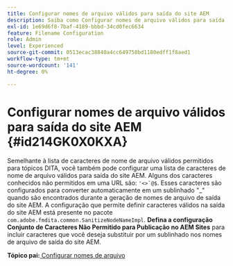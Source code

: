 ```yaml
---
title: Configurar nomes de arquivo válidos para saída do site AEM
description: Saiba como Configurar nomes de arquivo válidos para saída de site do AEM
exl-id: 1e69d6f8-7baf-4189-bbbd-34cd0fec6634
feature: Filename Configuration
role: Admin
level: Experienced
source-git-commit: 0513ecac38840a4cc649758bd1180edff1f8aed1
workflow-type: tm+mt
source-wordcount: '141'
ht-degree: 0%

---
```


# Configurar nomes de arquivo válidos para saída do site AEM {#id214GK0X0KXA}

Semelhante à lista de caracteres de nome de arquivo válidos permitidos para tópicos DITA, você também pode configurar uma lista de caracteres de nome de arquivo válidos para saída do site AEM. Alguns dos caracteres conhecidos não permitidos em uma URL são: ```'<>`@$```. Esses caracteres são configurados para converter automaticamente em um sublinhado &quot;_&quot; quando são encontrados durante a geração de nomes de arquivo de saída do site AEM. A configuração que permite definir caracteres válidos na saída do site AEM está presente no pacote `com.adobe.fmdita.common.SanitizeNodeNameImpl`. **Defina a configuração Conjunto de Caracteres Não Permitido para Publicação no AEM Sites** para incluir caracteres que você deseja substituir por um sublinhado nos nomes de arquivo de saída do site AEM.

**Tópico pai:**[ Configurar nomes de arquivo](conf-file-names.md)
